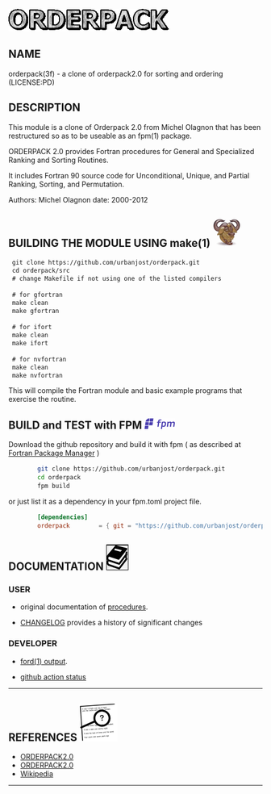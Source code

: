 ![ORDERPACK](docs/images/orderpack.gif)
## NAME
   orderpack(3f) - a clone of orderpack2.0 for sorting and ordering
   (LICENSE:PD)

## DESCRIPTION

This module is a clone of Orderpack 2.0 from Michel Olagnon that has
been restructured so as to be useable as an fpm(1) package.

ORDERPACK 2.0 provides Fortran procedures for General and Specialized
Ranking and Sorting Routines.

It includes Fortran 90 source code for Unconditional, Unique, and Partial
Ranking, Sorting, and Permutation.

Authors: Michel Olagnon
date: 2000-2012

## BUILDING THE MODULE USING make(1) ![gmake](docs/images/gnu.gif)
     git clone https://github.com/urbanjost/orderpack.git
     cd orderpack/src
     # change Makefile if not using one of the listed compilers
     
     # for gfortran
     make clean
     make gfortran
     
     # for ifort
     make clean
     make ifort

     # for nvfortran
     make clean
     make nvfortran

This will compile the Fortran module and basic example
programs that exercise the routine.

## BUILD and TEST with FPM ![-](docs/images/fpm_logo.gif)

   Download the github repository and build it with
   fpm ( as described at [Fortran Package Manager](https://github.com/fortran-lang/fpm) )

```bash
        git clone https://github.com/urbanjost/orderpack.git
        cd orderpack
        fpm build
```

   or just list it as a dependency in your fpm.toml project file.

```toml
        [dependencies]
        orderpack        = { git = "https://github.com/urbanjost/orderpack.git" }
```
## DOCUMENTATION   ![docs](docs/images/docs.gif)

### USER
   - original documentation of [procedures](https://urbanjost.github.io/orderpack/).
<!--
   - A single page that uses javascript to combine all the HTML
     descriptions of the man-pages is at 
     [BOOK_orderpack](https://urbanjost.github.io/orderpack/BOOK_orderpack.html).

   - a simple index to the man-pages in HTML form for the
   [routines](https://urbanjost.github.io/orderpack/man3.html) 
   and [programs](https://urbanjost.github.io/orderpack/man1.html) 

   - There are man-pages in the repository download in the docs/ directory
     that may be installed on ULS (Unix-Like Systems).

   - ![man-pages](docs/images/manpages.gif)
      + [manpages.zip](https://urbanjost.github.io/orderpack/manpages.zip)
      + [manpages.tgz](https://urbanjost.github.io/orderpack/manpages.tgz)
-->

   - [CHANGELOG](docs/CHANGELOG.md) provides a history of significant changes

### DEVELOPER
   - [ford(1) output](https://urbanjost.github.io/orderpack/fpm-ford/index.html).
<!--
   - [doxygen(1) output](https://urbanjost.github.io/orderpack/doxygen_out/html/index.html).
-->

   - [github action status](docs/STATUS.md) 
---

## REFERENCES ![-](docs/images/ref.gif)

   * [ORDERPACK2.0](http://www.fortran-2000.com/rank/)
   * [ORDERPACK2.0](https://forge-dga.jouy.inra.fr/svn/qtlmap/trunk/lib/orderpack-2.0/index.html)
   * [Wikipedia](https://en.m.wikipedia.org/wiki/Sorting_algorithm)

---
